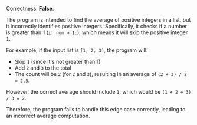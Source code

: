 Correctness: **False**.

The program is intended to find the average of positive integers in a list, but it incorrectly identifies positive integers. Specifically, it checks if a number is greater than 1 (`if num > 1:`), which means it will skip the positive integer `1`. 

For example, if the input list is `[1, 2, 3]`, the program will:
- Skip `1` (since it's not greater than 1)
- Add `2` and `3` to the total
- The count will be `2` (for `2` and `3`), resulting in an average of `(2 + 3) / 2 = 2.5`.

However, the correct average should include `1`, which would be `(1 + 2 + 3) / 3 = 2`. 

Therefore, the program fails to handle this edge case correctly, leading to an incorrect average computation.
